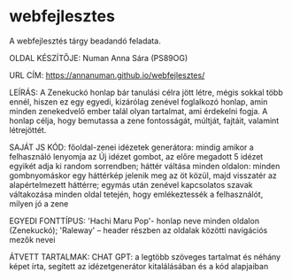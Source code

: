 # webfejlesztes
A webfejlesztés tárgy beadandó feladata.

OLDAL KÉSZÍTŐJE: Numan Anna Sára (PS89OG)

URL CÍM: https://annanuman.github.io/webfejlesztes/

LEÍRÁS: A Zenekuckó honlap bár tanulási célra jött létre, mégis sokkal több ennél, hiszen ez egy egyedi, kizárólag zenével foglalkozó honlap, amin minden zenekedvelő ember talál olyan tartalmat, ami érdekelni fogja. A honlap célja, hogy bemutassa a zene fontosságát, múltját, fajtáit, valamint létrejöttét.

SAJÁT JS KÓD: főoldal-zenei idézetek generátora: mindig amikor a felhasználó lenyomja az Új idézet gombot, az előre megadott 5 idézet egyikét adja ki random sorrendben;
háttér váltása minden oldalon: minden gombnyomáskor egy háttérkép jelenik meg az öt közül, majd visszatér az alapértelmezett háttérre;
egymás után zenével kapcsolatos szavak váltakozása minden oldal tetején, hogy emlékeztessék a felhasználót, milyen jó a zene

EGYEDI FONTTÍPUS: 'Hachi Maru Pop'- honlap neve minden oldalon (Zenekuckó); 'Raleway' – header részben az oldalak közötti navigációs mezők nevei 

ÁTVETT TARTALMAK: CHAT GPT: a legtöbb szöveges tartalmat és néhány képet írta, segített az idézetgenerátor kitalálásában és a kód alapjaiban

